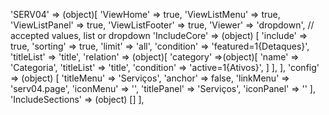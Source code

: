 <!-- IDEAL CONFIGURATION FOR THE MODEL -->
'SERV04' => (object)[
    'ViewHome' => true,
    'ViewListMenu' => true,
    'ViewListPanel' => true,
    'ViewListFooter' => true,
    'Viewer' => 'dropdown', // accepted values, list or dropdown
    'IncludeCore' => (object) [
        'include' => true,
        'sorting' => true,
        'limit' => 'all',
        'condition' => 'featured=1{Detaques}',
        'titleList' => 'title',
        'relation' => (object)[
            'category' =>(object)[
                'name' => 'Categoria',
                'titleList' => 'title',
                'condition' => 'active=1{Ativos}',
            ]
        ],
    ],
    'config' => (object) [
        'titleMenu' => 'Serviços',
        'anchor' =>  false,
        'linkMenu' => 'serv04.page',
        'iconMenu' => '',
        'titlePanel' => 'Serviços',
        'iconPanel' => ''
    ],
    'IncludeSections' => (object) []
],
